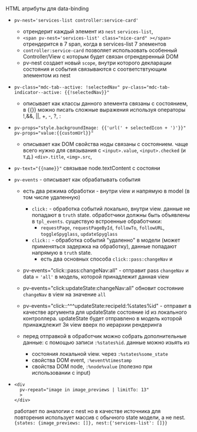



HTML атрибуты для data-binding

- `pv-nest='services-list controller:service-card'`
  
  - отрендерит каждый элемент из `nest` `services-list`,
  - `<span pv-nest='services-list' class="nice-card" ></span>` отрендерится в 7 span, когда в services-list 7 элементов
  - `controller:service-card` позволяет использовать особенный Controller/View с которым будет связан отрендеренный DOM
  - pv-nest создает новый `scope`, внутри которого декларации состояния и события связываются с соответствтующим элементом из nest
  
- `pv-class="mdc-tab--active: !selectedNav" pv-class="mdc-tab-indicator--active: {{!selectedNav}}"`

  - описывает как классы данного элемента связаны с состоянием, в {{}} можно писать сложные выражения используя операторы !,&&, ||, +, -, ?, :

- `pv-props="style.backgroundImage: {{'url(' + selectedIcon + ')'}}" pv-props="value:{{customUrl}}" `

  - описывает как DOM свойства ноды связаны с состоянием. чаще всего нужно для связывания с `<input>.value`, `<input>.checked` (и т.д.) `<div>.title`, `<img>.src`,
  
- `pv-text="{{name}}"` связывае node.textContent с состояни

  

- `pv-events` - описывает как обрабатывать события

  - есть два режима обработки - внутри view и напрямую в model (в том числе удаленную)

    - `click:` - обработка событий локально, внутри view. данные не попадают в `truth` state. обработчики должны быть объявлены в `tpl_events`. существую встроенные обработчики:
      - `requestPage`, `requestPageById`, `followTo`, `followURL`, `toggleSpyglass`, `updateSpyglass`  
    - `click::` - обработка событий "удаленно" в модели (может применяться задержка на обработку), данные попадают напрямую в `truth` state.
      - есть два основных способа `click::pass:changeNav` и 

  - pv-events="click::pass:changeNav:all" - отправит pass `changeNav` и data = `'all'` в модель, которой принадлежит данная view

  - pv-events="click:updateState:changeNav:all" обновит состояние `changeNav` в view на значение `all`

  - pv-events="click::^^^updateState:recipeId:%states%id" - отправит в качестве аргумента для updateState состояние id из локального контроллера. updateState будет отправлено в модель которой принаждлежит 3я view вверх по иерархии рендеринга

  - перед отправкой в обработчик можно собрать дополнительные данные: с помощью записи `:%states%id`. данные можно изьять из 

    - состояния локальной view. через `:%states%some_state`
    - свойства DOM event, `:%event%timestamp`
    - свойства DOM node, `:%node%value` (полезно при использовании с input)

    


    




- ```
  <div
    pv-repeat="image in image_previews | limitTo: 13"
    >
  </div>
  ```

  работает по аналогии с nest но в качестве источника для повторения использует массив с обычного state модели, а не nest. `{states: {image_previews: []}, nest:{'services-list': []}}`

